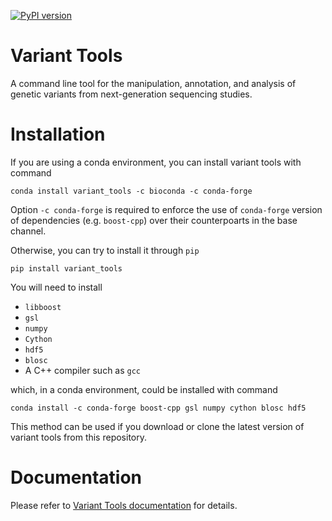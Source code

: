 [![PyPI version](https://badge.fury.io/py/variant-tools.svg)](https://badge.fury.io/py/variant-tools)

# Variant Tools

A command line tool for the manipulation, annotation, and analysis of genetic variants
from next-generation sequencing studies.

# Installation

If you are using a conda environment, you can install variant tools with command

```
conda install variant_tools -c bioconda -c conda-forge
```
Option `-c conda-forge` is required to enforce the use of `conda-forge` version of dependencies (e.g. `boost-cpp`) over their counterpoarts in the base channel.

Otherwise, you can try to install it through `pip`

```
pip install variant_tools
```

You will need to install

* `libboost`
* `gsl`
* `numpy`
* `Cython`
* `hdf5`
* `blosc`
* A C++ compiler such as `gcc`

which, in a conda environment, could be installed with command

```
conda install -c conda-forge boost-cpp gsl numpy cython blosc hdf5
```

This method can be used if you download or clone the latest version
of variant tools from this repository.

# Documentation

Please refer to [Variant Tools documentation](https://vatlab.github.io/vat-docs/) for details.
